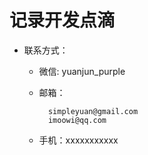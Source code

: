 # 记录开发点滴

- 联系方式：
	- 微信: yuanjun_purple
	- 邮箱：
			
			simpleyuan@gmail.com  
			imoowi@qq.com

	- 手机：xxxxxxxxxxx